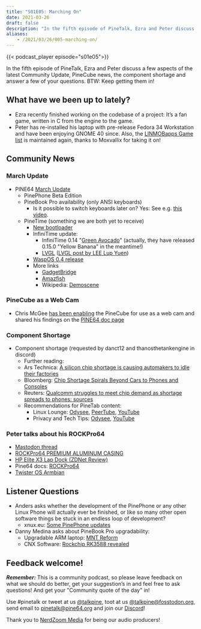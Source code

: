 ```yaml
---
title: "S01E05: Marching On"
date: 2021-03-26
draft: false
description: "In the fifth episode of PineTalk, Ezra and Peter discuss a few aspects of the latest Community Update, PineCube news, the component shortage and answer a few of your questions. BTW: keep getting them coming!"
aliases:
    - /2021/03/26/005-marching-on/
---
```


{{< podcast_player episode="s01e05">}}

In the fifth episode of PineTalk, Ezra and Peter discuss a few aspects of the latest Community Update, PineCube news, the component shortage and answer a few of your questions. BTW: Keep getting them in!

## What have we been up to lately?

* Ezra recently finished working on the codebase of a project: It’s a fan game, written in C from the engine to the game.
* Peter has re-installed his laptop with pre-release Fedora 34 Workstation and have been enjoying GNOME 40 since. Also, the [LINMOBapps Game list](https://linmobapps.frama.io/games.html) is maintained again, thanks to Moxvallix for taking it on!

## Community News

### March Update

* PINE64 [March Update](https://www.pine64.org/2021/03/15/march-update/)
  * PinePhone Beta Edition
  * PineBook Pro availability (only ANSI keyboards)
    * Is it possible to switch keyboards later on? Yes: See e.g. [this video](https://www.youtube.com/watch?v=z6fn0edZQK4).
  * PineTime (something we are both yet to receive)
    * [New bootloader](https://github.com/JF002/pinetime-mcuboot-bootloader/releases/tag/1.0.0)
    * InfiniTime update:
      * InfiniTime 0.14 "[Green Avocado](https://github.com/JF002/InfiniTime/releases)" (actually, they have released 0.15.0 "Yellow Banana" in the meantime!)
      * [LVGL](https://lvgl.io/) ([LVGL post by LEE Lup Yuen](https://lupyuen.github.io/pinetime-rust-mynewt/articles/wayland))
    * [WaspOS 0.4 release](https://github.com/daniel-thompson/wasp-os/releases/tag/v0.4)
    * More links
      * [GadgetBridge](https://www.gadgetbridge.org/)
      * [Amazfish](https://github.com/piggz/harbour-amazfish)
      * Wikipedia: [Demoscene](https://en.wikipedia.org/wiki/Demoscene)

### PineCube as a Web Cam

* Chris McGee [has been enabling](https://twitter.com/seeteegee/status/1373293206155231235) the PineCube for use as a web cam and shared his findings on the [PINE64 doc page](/documentation/PineCube/Projects/Webcam/)

### Component Shortage

* Component shortage (requested by danct12 and thanosthetankengine in discord)
  * Further reading:
  * Ars Technica: [A silicon chip shortage is causing automakers to idle their factories](https://arstechnica.com/cars/2021/02/a-silicon-chip-shortage-is-causing-automakers-to-idle-their-factories/)
  * Bloomberg: [Chip Shortage Spirals Beyond Cars to Phones and Consoles](https://www.bloomberg.com/news/articles/2021-02-05/chip-shortage-spirals-beyond-cars-to-phones-and-game-consoles)
  * Reuters: [Qualcomm struggles to meet chip demand as shortage spreads to phones: sources](https://www.reuters.com/article/us-chip-shortage-qualcomm-idUSKBN2B32OO)
  * Recommendations for PineTab content:
    * Linux Lounge: [Odysee](https://odysee.com/@LinuxLounge:b), [PeerTube](https://peertube.co.uk/video-channels/linux_lounge/videos), [YouTube](https://www.youtube.com/channel/UCeKE6c-kQXm4x_sJQxZPvlg)
    * Privacy and Tech Tips: [Odysee](https://odysee.com/@RTP:9), [YouTube](https://www.youtube.com/channel/UChVCEXzi39_YEpUQhqmEFrQ)

### Peter talks about his ROCKPro64

* [Mastodon thread](https://fosstodon.org/@linmob/105935048605018559)
* [ROCKPro64 PREMIUM ALUMINUM CASING](https://pine64.com/product/rockpro64-premium-aluminum-casing/?v=0446c16e2e66)
* [HP Elite X3 Lap Dock (ZDNet Review)](https://www.zdnet.com/product/hp-elite-x3-lap-dock/)
* Pine64 docs: [ROCKPro64](/documentation/ROCKPro64/Software/Releases/)
* [Twister OS Armbian](https://twisteros.com/twisterarmbian.html)

## Listener Questions

* Anders asks whether the development of the PinePhone or any other Linux Phone will actually ever be finished, or like so many other open software things be stuck in an endless loop of development?
  * xnux.eu: [Some PinePhone updates](https://xnux.eu/log/#031)
* Danny Medina asks about PineBook Pro upgradability:
  * Upgradable ARM laptop: [MNT Reform](https://www.crowdsupply.com/mnt/reform)
  * CNX Software: [Rockchip RK3588 revealed](https://www.cnx-software.com/2020/11/26/rockchip-rk3588-specifications-revealed-8k-video-6-tops-npu-pcie-3-0-up-to-32gb-ram/)

## Feedback welcome!

***Remember:*** This is a community podcast, so please leave feedback on what we should do better, get your suggestion’s in and feel free to ask questions! And get your "Community quote of the day" in!

Use #pinetalk or tweet at us [@talkpine](https://twitter.com/talkpine), toot at us [@talkpine@fosstodon.org](https://fosstodon.org/@talkpine), send email to pinetalk@pine64.org and join our [Discord](https://discord.gg/NNTUZhNqvN)!

Thank you to [NerdZoom Media](https://nerdzoom.media/) for being our audio producers!
